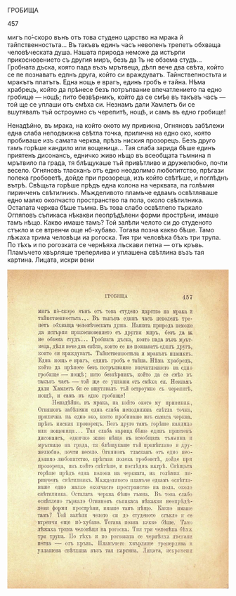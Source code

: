 ﻿ГРОБИЩА

457

мигъ по́-скоро вънъ отъ това студено царство на мрака й тайпственностьта... Въ такъвъ единъ часъ неволенъ трепетъ обхваща человѣческата душа. Нашата природа неможе да истърпи прикосновението съ другия миръ, безъ да 1ъ не обзема студъ... Гробната дъска, която пада възъ мрътвеца, дѣлп вече два свѣта, който се пе познаватъ едпнъ друга, който си враждуватъ. Тайнствепностьта и мракътъ платътъ. Една нощь е врагъ, единъ гробъ е тайна. Нѣма храбрецъ, който да прѣнесе безъ потръпвание впечатлението па едно гробище — нощѣ; пито безвѣрникъ, който да се смѣе въ такъвъ часъ — той ще се уплаши отъ смѣха си. Незнамъ дали Хамлетъ би се вшутявалъ тъй остроумно съ черепитѣ, нощѣ, и самъ въ едно гробище!

Ненадѣйно, въ мрака, на който окото му привикна, Огняновъ забѣлежи една слаба неподвижна свѣтла точка, прилична на едно око, която пробиваше изъ самата черква, прѣзъ ниския прозорецъ. Безъ друго тамъ горѣше кандило или вощеница... Тая слаба зарида бѣше единъ приятенъ дисонансъ, едничко живо нѣщо въ всеобщата тъмнина п мрътвило па града, тя блѣщукаше тъй привѣтливо и дружелюбно, почти весело. Огняновъ тласканъ отъ едно неодолимо любопитство, прѣгази полека гробоветѣ, дойде при прозореца, изъ който свѣтѣше, и поглѣднъ вътрѣ. Свѣщьта горѣше прѣдъ една колона на черквата, па голѣмия пиринченъ свѣтилникъ. Мъжделивото пламъче едвамъ освѣтляваше едно малко околчасто пространство па пола, около свѣтилника. Осталата черква бѣше тъмна. Въ това слабо освѣтлепо търкало Огпяповъ съпикаса нѣкакви пеопрѣдѣлени форми прострѣни, имаше тамъ нѣщо. Какво имаше тамъ? Той залѣпи челото си до студеното стъкло и се втренчи още нб-хубаво. Тогава позна какво бѣше. Тамо лѣжаха трима человѣци иа рогоска. Тия три человѣка бѣхъ три трупа. По тѣхъ и по рогозката се чернѣяха лъскави петна — отъ кръвь. Пламъчето хвърляше треперлива и уплашена свѣтлина възъ тая картина. Лицата, искри вени

![original](../images/510.jpg)

